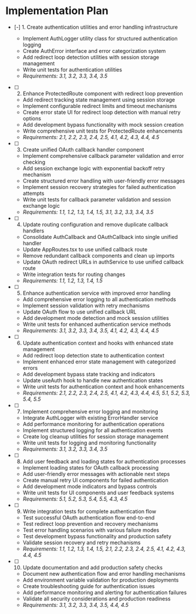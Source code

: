 # Implementation Plan

- [-] 1. Create authentication utilities and error handling infrastructure


  - Implement AuthLogger utility class for structured authentication logging
  - Create AuthError interface and error categorization system
  - Add redirect loop detection utilities with session storage management
  - Write unit tests for authentication utilities
  - _Requirements: 3.1, 3.2, 3.3, 3.4, 3.5_

- [ ] 2. Enhance ProtectedRoute component with redirect loop prevention
  - Add redirect tracking state management using session storage
  - Implement configurable redirect limits and timeout mechanisms
  - Create error state UI for redirect loop detection with manual retry options
  - Add development bypass functionality with mock session creation
  - Write comprehensive unit tests for ProtectedRoute enhancements
  - _Requirements: 2.1, 2.2, 2.3, 2.4, 2.5, 4.1, 4.2, 4.3, 4.4, 4.5_

- [ ] 3. Create unified OAuth callback handler component
  - Implement comprehensive callback parameter validation and error checking
  - Add session exchange logic with exponential backoff retry mechanism
  - Create structured error handling with user-friendly error messages
  - Implement session recovery strategies for failed authentication attempts
  - Write unit tests for callback parameter validation and session exchange logic
  - _Requirements: 1.1, 1.2, 1.3, 1.4, 1.5, 3.1, 3.2, 3.3, 3.4, 3.5_

- [ ] 4. Update routing configuration and remove duplicate callback handlers
  - Consolidate AuthCallback and OAuthCallback into single unified handler
  - Update AppRoutes.tsx to use unified callback route
  - Remove redundant callback components and clean up imports
  - Update OAuth redirect URLs in authService to use unified callback route
  - Write integration tests for routing changes
  - _Requirements: 1.1, 1.2, 1.3, 1.4, 1.5_

- [ ] 5. Enhance authentication service with improved error handling
  - Add comprehensive error logging to all authentication methods
  - Implement session validation with retry mechanisms
  - Update OAuth flow to use unified callback URL
  - Add development mode detection and mock session utilities
  - Write unit tests for enhanced authentication service methods
  - _Requirements: 3.1, 3.2, 3.3, 3.4, 3.5, 4.1, 4.2, 4.3, 4.4, 4.5_

- [ ] 6. Update authentication context and hooks with enhanced state management
  - Add redirect loop detection state to authentication context
  - Implement enhanced error state management with categorized errors
  - Add development bypass state tracking and indicators
  - Update useAuth hook to handle new authentication states
  - Write unit tests for authentication context and hook enhancements
  - _Requirements: 2.1, 2.2, 2.3, 2.4, 2.5, 4.1, 4.2, 4.3, 4.4, 4.5, 5.1, 5.2, 5.3, 5.4, 5.5_

- [ ] 7. Implement comprehensive error logging and monitoring
  - Integrate AuthLogger with existing ErrorHandler service
  - Add performance monitoring for authentication operations
  - Implement structured logging for all authentication events
  - Create log cleanup utilities for session storage management
  - Write unit tests for logging and monitoring functionality
  - _Requirements: 3.1, 3.2, 3.3, 3.4, 3.5_

- [ ] 8. Add user feedback and loading states for authentication processes
  - Implement loading states for OAuth callback processing
  - Add user-friendly error messages with actionable next steps
  - Create manual retry UI components for failed authentication
  - Add development mode indicators and bypass controls
  - Write unit tests for UI components and user feedback systems
  - _Requirements: 5.1, 5.2, 5.3, 5.4, 5.5, 4.3, 4.5_

- [ ] 9. Write integration tests for complete authentication flow
  - Test successful OAuth authentication flow end-to-end
  - Test redirect loop prevention and recovery mechanisms
  - Test error handling scenarios with various failure modes
  - Test development bypass functionality and production safety
  - Validate session recovery and retry mechanisms
  - _Requirements: 1.1, 1.2, 1.3, 1.4, 1.5, 2.1, 2.2, 2.3, 2.4, 2.5, 4.1, 4.2, 4.3, 4.4, 4.5_

- [ ] 10. Update documentation and add production safety checks
  - Document new authentication flow and error handling mechanisms
  - Add environment variable validation for production deployments
  - Create troubleshooting guide for authentication issues
  - Add performance monitoring and alerting for authentication failures
  - Validate all security considerations and production readiness
  - _Requirements: 3.1, 3.2, 3.3, 3.4, 3.5, 4.4, 4.5_